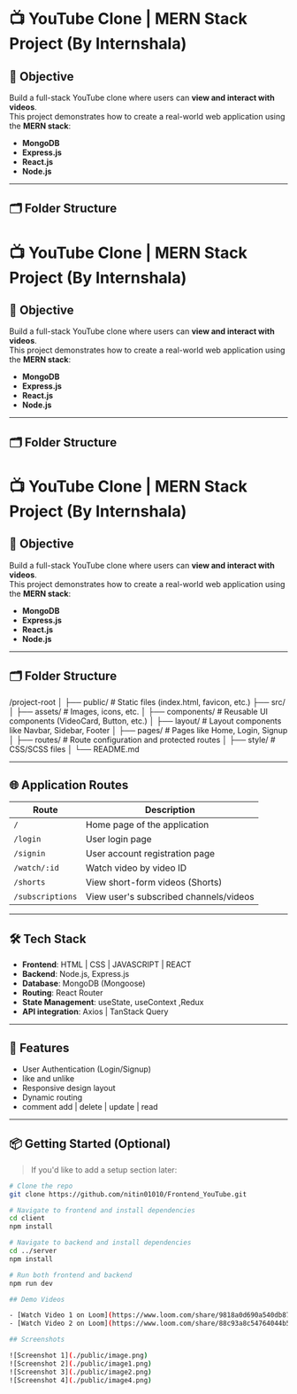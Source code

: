 # 📺 YouTube Clone | MERN Stack Project (By Internshala)

## 📌 Objective

Build a full-stack YouTube clone where users can **view and interact with videos**.  
This project demonstrates how to create a real-world web application using the **MERN stack**:

- **MongoDB**
- **Express.js**
- **React.js**
- **Node.js**

---

## 🗂️ Folder Structure
# 📺 YouTube Clone | MERN Stack Project (By Internshala)

## 📌 Objective

Build a full-stack YouTube clone where users can **view and interact with videos**.  
This project demonstrates how to create a real-world web application using the **MERN stack**:

- **MongoDB**
- **Express.js**
- **React.js**
- **Node.js**

---

## 🗂️ Folder Structure

# 📺 YouTube Clone | MERN Stack Project (By Internshala)

## 📌 Objective

Build a full-stack YouTube clone where users can **view and interact with videos**.  
This project demonstrates how to create a real-world web application using the **MERN stack**:

- **MongoDB**
- **Express.js**
- **React.js**
- **Node.js**

---

## 🗂️ Folder Structure
/project-root
│
├── public/ # Static files (index.html, favicon, etc.)
├── src/
│ ├── assets/ # Images, icons, etc.
│ ├── components/ # Reusable UI components (VideoCard, Button, etc.)
│ ├── layout/ # Layout components like Navbar, Sidebar, Footer
│ ├── pages/ # Pages like Home, Login, Signup
│ ├── routes/ # Route configuration and protected routes
│ ├── style/ # CSS/SCSS files
│
└── README.md



---

## 🌐 Application Routes

| Route            | Description                           |
|------------------|---------------------------------------|
| `/`              | Home page of the application          |
| `/login`         | User login page                       |
| `/signin`        | User account registration page        |
| `/watch/:id`     | Watch video by video ID               |
| `/shorts`        | View short-form videos (Shorts)       |
| `/subscriptions` | View user's subscribed channels/videos|

---

## 🛠️ Tech Stack

- **Frontend**: HTML | CSS | JAVASCRIPT | REACT 
- **Backend**: Node.js, Express.js
- **Database**: MongoDB (Mongoose)
- **Routing**: React Router
- **State Management**: useState, useContext ,Redux 
- **API integration**: Axios | TanStack Query

---

## 🚀 Features

- User Authentication (Login/Signup)
- like and unlike
- Responsive design layout
- Dynamic routing
- comment add | delete | update | read
 

---

## 📦 Getting Started (Optional)

> If you'd like to add a setup section later:

```bash
# Clone the repo
git clone https://github.com/nitin01010/Frontend_YouTube.git

# Navigate to frontend and install dependencies
cd client
npm install

# Navigate to backend and install dependencies
cd ../server
npm install

# Run both frontend and backend
npm run dev

## Demo Videos

- [Watch Video 1 on Loom](https://www.loom.com/share/9818a0d690a540db87d55ced80b4e26c?sid=858493c9-4af6-4f83-956b-7f6d5e08b026)
- [Watch Video 2 on Loom](https://www.loom.com/share/88c93a8c54764044b56383783961bf92?sid=a91d5216-c2b8-46e5-8d69-f9531fd0140d)

## Screenshots

![Screenshot 1](./public/image.png)
![Screenshot 2](./public/image1.png)
![Screenshot 3](./public/image2.png)
![Screenshot 4](./public/image4.png)